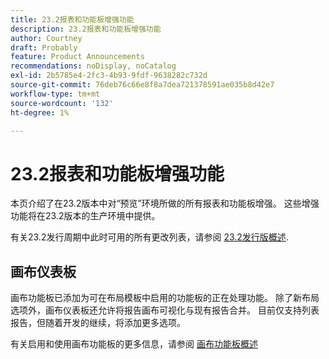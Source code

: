 ```yaml
---
title: 23.2报表和功能板增强功能
description: 23.2报表和功能板增强功能
author: Courtney
draft: Probably
feature: Product Announcements
recommendations: noDisplay, noCatalog
exl-id: 2b5785e4-2fc3-4b93-9fdf-9638282c732d
source-git-commit: 76deb76c66e8f8a7dea721378591ae035b8d42e7
workflow-type: tm+mt
source-wordcount: '132'
ht-degree: 1%

---
```


# 23.2报表和功能板增强功能

本页介绍了在23.2版本中对“预览”环境所做的所有报表和功能板增强。 这些增强功能将在23.2版本的生产环境中提供。

有关23.2发行周期中此时可用的所有更改列表，请参阅 [23.2发行版概述](/help/quicksilver/product-announcements/product-releases/23.2-release-activity/23-2-release-overview.md).

## 画布仪表板

画布功能板已添加为可在布局模板中启用的功能板的正在处理功能。 除了新布局选项外，画布仪表板还允许将报告画布可视化与现有报告合并。 目前仅支持列表报告，但随着开发的继续，将添加更多选项。

有关启用和使用画布功能板的更多信息，请参阅 [画布功能板概述](/help/quicksilver/reports-and-dashboards/dashboards/creating-and-managing-dashboards/canvas-dashboards-overview.md)

